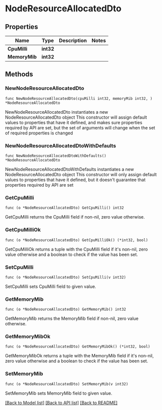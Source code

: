 # NodeResourceAllocatedDto

## Properties

Name | Type | Description | Notes
------------ | ------------- | ------------- | -------------
**CpuMilli** | **int32** |  | 
**MemoryMib** | **int32** |  | 

## Methods

### NewNodeResourceAllocatedDto

`func NewNodeResourceAllocatedDto(cpuMilli int32, memoryMib int32, ) *NodeResourceAllocatedDto`

NewNodeResourceAllocatedDto instantiates a new NodeResourceAllocatedDto object
This constructor will assign default values to properties that have it defined,
and makes sure properties required by API are set, but the set of arguments
will change when the set of required properties is changed

### NewNodeResourceAllocatedDtoWithDefaults

`func NewNodeResourceAllocatedDtoWithDefaults() *NodeResourceAllocatedDto`

NewNodeResourceAllocatedDtoWithDefaults instantiates a new NodeResourceAllocatedDto object
This constructor will only assign default values to properties that have it defined,
but it doesn't guarantee that properties required by API are set

### GetCpuMilli

`func (o *NodeResourceAllocatedDto) GetCpuMilli() int32`

GetCpuMilli returns the CpuMilli field if non-nil, zero value otherwise.

### GetCpuMilliOk

`func (o *NodeResourceAllocatedDto) GetCpuMilliOk() (*int32, bool)`

GetCpuMilliOk returns a tuple with the CpuMilli field if it's non-nil, zero value otherwise
and a boolean to check if the value has been set.

### SetCpuMilli

`func (o *NodeResourceAllocatedDto) SetCpuMilli(v int32)`

SetCpuMilli sets CpuMilli field to given value.


### GetMemoryMib

`func (o *NodeResourceAllocatedDto) GetMemoryMib() int32`

GetMemoryMib returns the MemoryMib field if non-nil, zero value otherwise.

### GetMemoryMibOk

`func (o *NodeResourceAllocatedDto) GetMemoryMibOk() (*int32, bool)`

GetMemoryMibOk returns a tuple with the MemoryMib field if it's non-nil, zero value otherwise
and a boolean to check if the value has been set.

### SetMemoryMib

`func (o *NodeResourceAllocatedDto) SetMemoryMib(v int32)`

SetMemoryMib sets MemoryMib field to given value.



[[Back to Model list]](../README.md#documentation-for-models) [[Back to API list]](../README.md#documentation-for-api-endpoints) [[Back to README]](../README.md)


